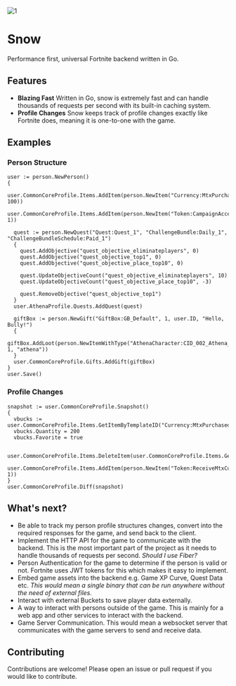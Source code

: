 ![1](https://github.com/ectrc/snow/assets/13946988/64c3b1ac-d308-4e5d-ad8d-2b7aead29195)

# Snow

Performance first, universal Fortnite backend written in Go.

## Features

- **Blazing Fast** Written in Go, snow is extremely fast and can handle thousands of requests per second with its built-in caching system.
- **Profile Changes** Snow keeps track of profile changes exactly like Fortnite does, meaning it is one-to-one with the game.

## Examples

### Person Structure

```golang
user := person.NewPerson()
{
  user.CommonCoreProfile.Items.AddItem(person.NewItem("Currency:MtxPurchased", 100))
  user.CommonCoreProfile.Items.AddItem(person.NewItem("Token:CampaignAccess", 1))

  quest := person.NewQuest("Quest:Quest_1", "ChallengeBundle:Daily_1", "ChallengeBundleSchedule:Paid_1")
  {
    quest.AddObjective("quest_objective_eliminateplayers", 0)
    quest.AddObjective("quest_objective_top1", 0)
    quest.AddObjective("quest_objective_place_top10", 0)

    quest.UpdateObjectiveCount("quest_objective_eliminateplayers", 10)
    quest.UpdateObjectiveCount("quest_objective_place_top10", -3)

    quest.RemoveObjective("quest_objective_top1")
  }
  user.AthenaProfile.Quests.AddQuest(quest)

  giftBox := person.NewGift("GiftBox:GB_Default", 1, user.ID, "Hello, Bully!")
  {
    giftBox.AddLoot(person.NewItemWithType("AthenaCharacter:CID_002_Athena_Commando_F_Default", 1, "athena"))
  }
  user.CommonCoreProfile.Gifts.AddGift(giftBox)
}
user.Save()
```

### Profile Changes

```golang
snapshot := user.CommonCoreProfile.Snapshot()
{
  vbucks := user.CommonCoreProfile.Items.GetItemByTemplateID("Currency:MtxPurchased")
  vbucks.Quantity = 200
  vbucks.Favorite = true

  user.CommonCoreProfile.Items.DeleteItem(user.CommonCoreProfile.Items.GetItemByTemplateID("Token:CampaignAccess").ID)
  user.CommonCoreProfile.Items.AddItem(person.NewItem("Token:ReceiveMtxCurrency", 1))
}
user.CommonCoreProfile.Diff(snapshot)
```

## What's next?

- Be able to track my person profile structures changes, convert into the required responses for the game, and send back to the client.
- Implement the HTTP API for the game to communicate with the backend. This is the most important part of the project as it needs to handle thousands of requests per second. _Should I use Fiber?_
- Person Authentication for the game to determine if the person is valid or not. Fortnite uses JWT tokens for this which makes it easy to implement.
- Embed game assets into the backend e.g. Game XP Curve, Quest Data etc. _This would mean a single binary that can be run anywhere without the need of external files._
- Interact with external Buckets to save player data externally.
- A way to interact with persons outside of the game. This is mainly for a web app and other services to interact with the backend.
- Game Server Communication. This would mean a websocket server that communicates with the game servers to send and receive data.

## Contributing

Contributions are welcome! Please open an issue or pull request if you would like to contribute.
